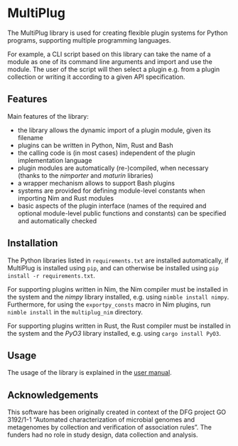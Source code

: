 # MultiPlug

The MultiPlug library is used for creating flexible plugin systems
for Python programs, supporting multiple programming languages.

For example, a CLI script based on this library can take the name of
a module as one of its command line arguments and import and use the module.
The user of the script will then select a plugin e.g. from a plugin collection
or writing it according to a given API specification.

## Features

Main features of the library:
- the library allows the dynamic import of a plugin module, given its filename
- plugins can be written in Python, Nim, Rust and Bash
- the calling code is (in most cases) independent of the plugin
  implementation language
- plugin modules are automatically (re-)compiled, when necessary
  (thanks to the _nimporter_ and _maturin_ libraries)
- a wrapper mechanism allows to support Bash plugins
- systems are provided for defining module-level constants when importing
  Nim and Rust modules
- basic aspects of the plugin interface (names of the required and optional
  module-level public functions and constants) can be specified and
  automatically checked

## Installation

The Python libraries listed in ``requirements.txt`` are installed automatically,
if MultiPlug is installed using ``pip``, and can otherwise be installed using
``pip install -r requirements.txt``.

For supporting plugins written in Nim, the Nim compiler must be installed in the
system and the _nimpy_ library installed, e.g. using ``nimble install nimpy``.
Furthermore, for using the ``exportpy_consts`` macro in Nim plugins,
run ``nimble install`` in the ``multiplug_nim`` directory.

For supporting plugins written in Rust, the Rust compiler must be installed in
the system and the _PyO3_ library installed, e.g. using ``cargo install PyO3``.

## Usage

The usage of the library is explained in the
 [user manual](https://github.com/ggonnella/multiplug/blob/main/docs/usage.md).
 
## Acknowledgements
This software has been originally created in context of the DFG project GO 3192/1-1 “Automated characterization of microbial genomes and metagenomes by collection and verification of association rules”. The funders had no role in study design, data collection and analysis.
